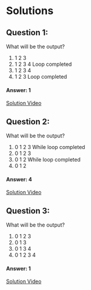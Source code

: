 # Solutions

## Question 1:
What will be the output?

1. 1 2 3
2. 1 2 3 4 Loop completed
3. 1 2 3 4
4. 1 2 3 Loop completed

#### Answer: 1
[Solution Video](#)

## Question 2:
What will be the output?

1. 0 1 2 3 While loop completed
2. 0 1 2 3
3. 0 1 2 While loop completed
4. 0 1 2


#### Answer: 4
[Solution Video](#)

## Question 3:
What will be the output?

1. 0 1 2 3
2. 0 1 3
3. 0 1 3 4
4. 0 1 2 3 4

#### Answer: 1
[Solution Video](#)